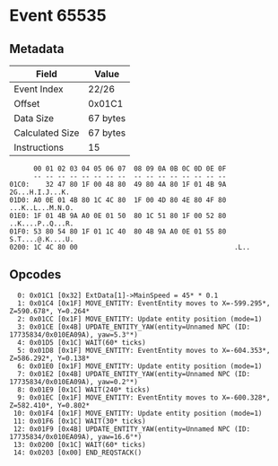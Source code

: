 # Event 65535

## Metadata

| Field           | Value    |
|-----------------|----------|
| Event Index     | 22/26    |
| Offset          | 0x01C1   |
| Data Size       | 67 bytes |
| Calculated Size | 67 bytes |
| Instructions    | 15       |

```
      00 01 02 03 04 05 06 07  08 09 0A 0B 0C 0D 0E 0F
      -- -- -- -- -- -- -- --  -- -- -- -- -- -- -- --
01C0:    32 47 80 1F 00 48 80  49 80 4A 80 1F 01 4B 9A   2G...H.I.J...K.
01D0: A0 0E 01 4B 80 1C 4C 80  1F 00 4D 80 4E 80 4F 80  ...K..L...M.N.O.
01E0: 1F 01 4B 9A A0 0E 01 50  80 1C 51 80 1F 00 52 80  ..K....P..Q...R.
01F0: 53 80 54 80 1F 01 1C 40  80 4B 9A A0 0E 01 55 80  S.T....@.K....U.
0200: 1C 4C 80 00                                       .L..            
```

## Opcodes

```
  0: 0x01C1 [0x32] ExtData[1]->MainSpeed = 45* * 0.1
  1: 0x01C4 [0x1F] MOVE_ENTITY: EventEntity moves to X=-599.295*, Z=590.678*, Y=0.264*
  2: 0x01CC [0x1F] MOVE_ENTITY: Update entity position (mode=1)
  3: 0x01CE [0x4B] UPDATE_ENTITY_YAW(entity=Unnamed NPC (ID: 17735834/0x010EA09A), yaw=5.3°*)
  4: 0x01D5 [0x1C] WAIT(60* ticks)
  5: 0x01D8 [0x1F] MOVE_ENTITY: EventEntity moves to X=-604.353*, Z=586.292*, Y=0.138*
  6: 0x01E0 [0x1F] MOVE_ENTITY: Update entity position (mode=1)
  7: 0x01E2 [0x4B] UPDATE_ENTITY_YAW(entity=Unnamed NPC (ID: 17735834/0x010EA09A), yaw=0.2°*)
  8: 0x01E9 [0x1C] WAIT(240* ticks)
  9: 0x01EC [0x1F] MOVE_ENTITY: EventEntity moves to X=-600.328*, Z=582.410*, Y=0.802*
 10: 0x01F4 [0x1F] MOVE_ENTITY: Update entity position (mode=1)
 11: 0x01F6 [0x1C] WAIT(30* ticks)
 12: 0x01F9 [0x4B] UPDATE_ENTITY_YAW(entity=Unnamed NPC (ID: 17735834/0x010EA09A), yaw=16.6°*)
 13: 0x0200 [0x1C] WAIT(60* ticks)
 14: 0x0203 [0x00] END_REQSTACK()
```
